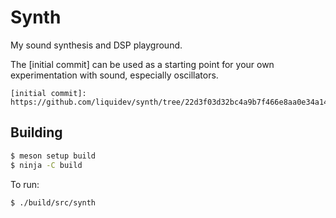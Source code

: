 # Synth

My sound synthesis and DSP playground.

The [initial commit] can be used as a starting point for your own experimentation with sound,
especially oscillators.

    [initial commit]: https://github.com/liquidev/synth/tree/22d3f03d32bc4a9b7f466e8aa0e34a141556dcf5

## Building

```sh
$ meson setup build
$ ninja -C build
```

To run:

```sh
$ ./build/src/synth
```
